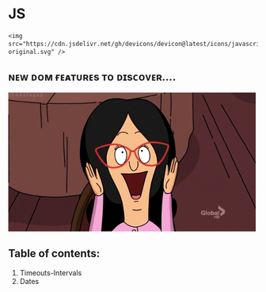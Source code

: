 # JS 
    <img src="https://cdn.jsdelivr.net/gh/devicons/devicon@latest/icons/javascript/javascript-original.svg" />
          

## ɴᴇᴡ ᴅᴏᴍ ғᴇᴀᴛᴜʀᴇs ᴛᴏ ᴅɪsᴄᴏᴠᴇʀ....
![exited](1.Timeouts-Intervals/assets/img/exited.gif)


## Table of contents:
1. Timeouts-Intervals
2. Dates